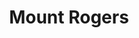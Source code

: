 ---
layout: highpoint
title: Mount Rogers
location: Virginia
state: VA
category: highpoints
tag: Highpoints
tagline: 5,728 feet
name: virginia_highpoint
files: 29
thumbnail: 22
---